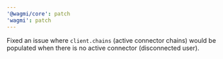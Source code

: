 ```yaml
---
'@wagmi/core': patch
'wagmi': patch
---
```


Fixed an issue where `client.chains` (active connector chains) would be populated when there is no active connector (disconnected user).
